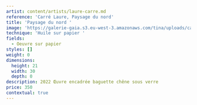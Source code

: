 ```yaml
---
artist: content/artists/laure-carre.md
reference: 'Carré Laure, Paysage du nord'
title: 'Paysage du nord '
image: 'https://galerie-gaia.s3.eu-west-3.amazonaws.com/tina/uploads/carre-laure/paysage du nord 21X30 p.jpeg'
technique: 'Huile sur papier '
fields:
  - Oeuvre sur papier
styles: []
weight: 0
dimensions:
  height: 21
  width: 30
  depth: 0
description: 2022 Œuvre encadrée baguette chêne sous verre
price: 350
contextual: true
---
```


